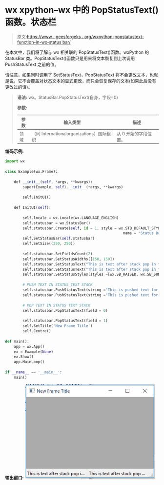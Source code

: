 # wx xpython–wx 中的 PopStatusText()函数。状态栏

> 原文:[https://www . geesforgeks . org/wxpython-popstatustext-function-in-wx-status bar/](https://www.geeksforgeeks.org/wxpython-popstatustext-function-in-wx-statusbar/)

在本文中，我们将了解与 wx 相关联的 PopStatusText()函数。wxPython 的 StatusBar 类。PopStatusText()函数只是用来将文本恢复到上次调用 PushStatusText 之前的值。

请注意，如果同时调用了 SetStatusText，PopStatusText 将不会更改文本，也就是说，它不会覆盖对状态文本的显式更改，而只会恢复保存的文本(如果此后没有更改过的话)。

> **语法:** wx。StatusBar.PopStatusText(自身，字段=0)
> 
> **参数:**
> 
> | 参数 | 输入类型 | 描述 |
> | --- | --- | --- |
> | 领域 | （同 Internationalorganizations）国际组织 | 从 0 开始的字段位置。 |

**编码示例:**

```py
import wx

class Example(wx.Frame):

    def __init__(self, *args, **kwargs):
        super(Example, self).__init__(*args, **kwargs)

        self.InitUI()

    def InitUI(self):

        self.locale = wx.Locale(wx.LANGUAGE_ENGLISH)
        self.statusbar = wx.StatusBar()
        self.statusbar.Create(self, id = 1, style = wx.STB_DEFAULT_STYLE, 
                                                      name = "Status Bar")
        self.SetStatusBar(self.statusbar)
        self.SetSize((350, 250))

        self.statusbar.SetFieldsCount(2)
        self.statusbar.SetStatusWidths([150, 150])
        self.statusbar.SetStatusText("This is text after stack pop in field 1", 0)
        self.statusbar.SetStatusText("This is text after stack pop in field 2", 1)
        self.statusbar.SetStatusStyles(styles =[wx.SB_RAISED, wx.SB_SUNKEN])

        # PUSH TEXT IN STATUS TEXT STACK
        self.statusbar.PushStatusText(string ="This is pushed text for field 1", field = 0)
        self.statusbar.PushStatusText(string ="This is pushed text for field 2", field = 1)

        # POP TEXT IN STATUS TEXT STACK
        self.statusbar.PopStatusText(field = 0)

        self.statusbar.PopStatusText(field = 1)
        self.SetTitle('New Frame Title')
        self.Centre()

def main():
    app = wx.App()
    ex = Example(None)
    ex.Show()
    app.MainLoop()

if __name__ == '__main__':
    main()
```

**输出窗口:**
![](img/d31ff4ccb88d8b855661f8991b555593.png)